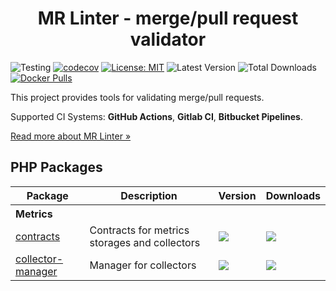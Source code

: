 <h1 align="center">MR Linter - merge/pull request validator</h1>

![Testing](https://github.com/ArtARTs36/php-merge-request-linter/workflows/Testing/badge.svg?branch=master)
[![codecov](https://codecov.io/gh/ArtARTs36/php-merge-request-linter/branch/master/graph/badge.svg?token=OGRWW81OHH)](https://codecov.io/gh/ArtARTs36/php-merge-request-linter)
[![License: MIT](https://img.shields.io/badge/License-MIT-yellow.svg)](https://opensource.org/licenses/MIT)
![Latest Version](https://img.shields.io/packagist/v/artarts36/merge-request-linter)
![Total Downloads](https://poser.pugx.org/artarts36/merge-request-linter/d/total.svg)
[![Docker Pulls](https://img.shields.io/docker/pulls/artarts36/merge-request-linter)](https://hub.docker.com/r/artarts36/merge-request-linter)

This project provides tools for validating merge/pull requests.

Supported CI Systems: **GitHub Actions**, **Gitlab CI**, **Bitbucket Pipelines**.

[Read more about MR Linter »](https://mr-linter.dev)

## PHP Packages

<table>
    <thead>
        <tr>
            <th>Package</th>
            <th>Description</th>
            <th>Version</th>
            <th>Downloads</th>
        </tr>
    </thead>
    <tbody>
        <tr>
            <th colspan="4">
                <div align="left">Metrics</div>
            </th>
        </tr>
        <tr>
            <td>
                <a href="https://github.com/mr-linter/php-metrics-contracts">
                    contracts
                </a>
            </td>
            <td>
                Contracts for metrics storages and collectors
            </td>
            <td>
                <img src="http://poser.pugx.org/mr-linter/metrics-contracts/v">
            </td>
            <td>
                <img src="https://poser.pugx.org/mr-linter/metrics-contracts/d/total.svg">
            </td>
        </tr>
        <tr>
            <td>
                <a href="https://github.com/mr-linter/php-metrics-collector-manager">
                    collector-manager
                </a>
            </td>
            <td>
                Manager for collectors
            </td>
            <td>
                <img src="http://poser.pugx.org/mr-linter/metrics-collector-manager/v">
            </td>
            <td>
                <img src="https://poser.pugx.org/mr-linter/metrics-collector-manager/d/total.svg">
            </td>
        </tr>
</tbody>
</table>
